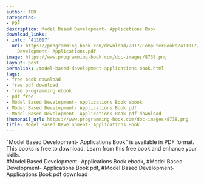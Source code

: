 ```yaml
---
author: TBD
categories:
- PDF
description: Model Based Development- Applications Book
download_links:
- info: '411017'
  url: https://programming-book.com/download/2017/ComputerBooks/411017/Model Based
    Development- Applications.pdf
image: https://www.programming-book.com/doc-images/8738.png
layout: post
permalink: /model-based-development-applications-book.html
tags:
- free book download
- free pdf download
- free programming ebook
- pdf free
- Model Based Development- Applications Book ebook
- Model Based Development- Applications Book pdf
- Model Based Development- Applications Book pdf download
thumbnail_url: https://www.programming-book.com/doc-images/8738.png
title: Model Based Development- Applications Book
---
```


 
<div class="item-desc text-justify">
  "Model Based Development- Applications Book" is available in PDF format. This books is free to download. Learn from this free book and enhance your skills.
  <br>
  #Model Based Development- Applications Book ebook, #Model Based Development- Applications Book pdf, #Model Based Development- Applications Book pdf download
</div>